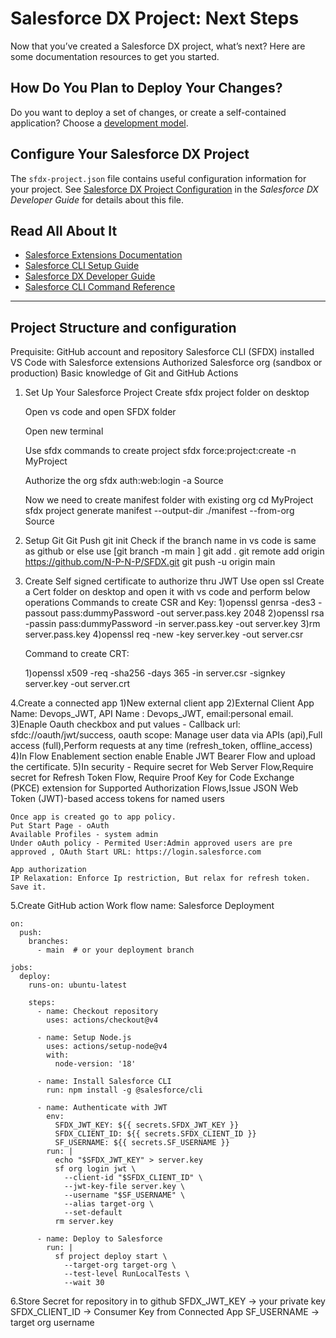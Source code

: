 # Salesforce DX Project: Next Steps

Now that you’ve created a Salesforce DX project, what’s next? Here are some documentation resources to get you started.

## How Do You Plan to Deploy Your Changes?

Do you want to deploy a set of changes, or create a self-contained application? Choose a [development model](https://developer.salesforce.com/tools/vscode/en/user-guide/development-models).

## Configure Your Salesforce DX Project

The `sfdx-project.json` file contains useful configuration information for your project. See [Salesforce DX Project Configuration](https://developer.salesforce.com/docs/atlas.en-us.sfdx_dev.meta/sfdx_dev/sfdx_dev_ws_config.htm) in the _Salesforce DX Developer Guide_ for details about this file.

## Read All About It

- [Salesforce Extensions Documentation](https://developer.salesforce.com/tools/vscode/)
- [Salesforce CLI Setup Guide](https://developer.salesforce.com/docs/atlas.en-us.sfdx_setup.meta/sfdx_setup/sfdx_setup_intro.htm)
- [Salesforce DX Developer Guide](https://developer.salesforce.com/docs/atlas.en-us.sfdx_dev.meta/sfdx_dev/sfdx_dev_intro.htm)
- [Salesforce CLI Command Reference](https://developer.salesforce.com/docs/atlas.en-us.sfdx_cli_reference.meta/sfdx_cli_reference/cli_reference.htm)
-----------------------------------------------------------------------------------------------------------------------------------------
## Project Structure and configuration
Prequisite:
	GitHub account and repository
	Salesforce CLI (SFDX) installed
	VS Code with Salesforce extensions
	Authorized Salesforce org (sandbox or production)
	Basic knowledge of Git and GitHub Actions

1. Set Up Your Salesforce Project
	Create sfdx project folder on desktop

	Open vs code and open SFDX folder

	Open new terminal 

	Use sfdx commands to create project
	sfdx force:project:create -n MyProject

	Authorize the org 
	sfdx auth:web:login -a Source

	Now we need to create manifest folder with existing org
	cd MyProject
	sfdx project generate manifest --output-dir ./manifest --from-org Source

2. Setup Git
	Git Push
	git init
	Check if the branch name in vs code is same as github or else use [git branch -m main ] 
	git add .
	git remote add origin https://github.com/N-P-N-P/SFDX.git
	git push -u origin main

3. Create Self signed certificate to authorize thru JWT
	Use open ssl
	Create a Cert folder on desktop and open it with vs code and perform below operations
	Commands to create CSR and Key:
	1)openssl genrsa -des3 -passout pass:dummyPassword -out server.pass.key 2048
	2)openssl rsa -passin pass:dummyPassword -in server.pass.key -out server.key
	3)rm server.pass.key
	4)openssl req -new -key server.key -out server.csr

	Command to create CRT:

	1)openssl x509 -req -sha256 -days 365 -in server.csr -signkey server.key -out server.crt

4.Create a connected app
	1)New external client app
	2)External Client App Name: Devops_JWT, API Name : Devops_JWT, email:personal email.
	3)Enaple Oauth checkbox and put values - Callback url: sfdc://oauth/jwt/success,  oauth scope: Manage user data via APIs (api),Full access (full),Perform requests at any time (refresh_token, offline_access)
	4)In Flow Enablement section enable Enable JWT Bearer Flow and upload the certificate.
	5)In security - Require secret for Web Server Flow,Require secret for Refresh Token Flow, Require Proof Key for Code Exchange (PKCE) extension for Supported Authorization Flows,Issue JSON Web Token (JWT)-based access tokens for named users

	Once app is created go to app policy.
	Put Start Page - oAuth
	Available Profiles - system admin
	Under oAuth policy - Permited User:Admin approved users are pre approved , OAuth Start URL: https://login.salesforce.com

	App authorization
	IP Relaxation: Enforce Ip restriction, But relax for refresh token.
	Save it.

5.Create GitHub action Work flow
	name: Salesforce Deployment

	on:
	  push:
		branches:
		  - main  # or your deployment branch

	jobs:
	  deploy:
		runs-on: ubuntu-latest

		steps:
		  - name: Checkout repository
			uses: actions/checkout@v4

		  - name: Setup Node.js
			uses: actions/setup-node@v4
			with:
			  node-version: '18'

		  - name: Install Salesforce CLI
			run: npm install -g @salesforce/cli

		  - name: Authenticate with JWT
			env:
			  SFDX_JWT_KEY: ${{ secrets.SFDX_JWT_KEY }}
			  SFDX_CLIENT_ID: ${{ secrets.SFDX_CLIENT_ID }}
			  SF_USERNAME: ${{ secrets.SF_USERNAME }}
			run: |
			  echo "$SFDX_JWT_KEY" > server.key
			  sf org login jwt \
				--client-id "$SFDX_CLIENT_ID" \
				--jwt-key-file server.key \
				--username "$SF_USERNAME" \
				--alias target-org \
				--set-default
			  rm server.key

		  - name: Deploy to Salesforce
			run: |
			  sf project deploy start \
				--target-org target-org \
				--test-level RunLocalTests \
				--wait 30


6.Store Secret for repository in to github
	SFDX_JWT_KEY → your private key
	SFDX_CLIENT_ID → Consumer Key from Connected App
	SF_USERNAME → target org username
